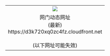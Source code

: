 ﻿<table>
  <tr></tr>
  <tr><td colspan=2 align=center><img src="https://d3k720xq0zc4fz.cloudfront.net/Up/oGate.jpg" /></td></tr>
  <tr><td colspan=2 align=center>网门动态网址<br/>(最新)
<br>https://d3k720xq0zc4fz.cloudfront.net
<br/><br/>(以下网址可能失效)
    </td>
  </tr>
</table>
